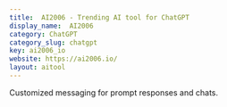 ```yaml
---
title:  AI2006 - Trending AI tool for ChatGPT
display_name:  AI2006
category: ChatGPT
category_slug: chatgpt
key: ai2006_io
website: https://ai2006.io/
layout: aitool
---
```


Customized messaging for prompt responses and chats.
